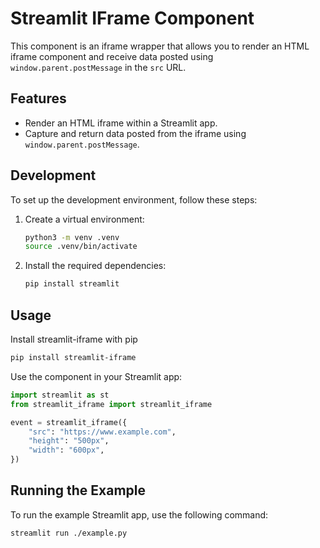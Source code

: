 # Streamlit IFrame Component

This component is an iframe wrapper that allows you to render an HTML iframe component and receive data posted using `window.parent.postMessage` in the `src` URL.

## Features

- Render an HTML iframe within a Streamlit app.
- Capture and return data posted from the iframe using `window.parent.postMessage`.

## Development

To set up the development environment, follow these steps:

1. Create a virtual environment:
    ```sh
    python3 -m venv .venv
    source .venv/bin/activate
    ```

2. Install the required dependencies:
    ```sh
    pip install streamlit
    ```

## Usage

Install streamlit-iframe with pip

```sh
pip install streamlit-iframe
```

Use the component in your Streamlit app:

```python
import streamlit as st
from streamlit_iframe import streamlit_iframe

event = streamlit_iframe({
    "src": "https://www.example.com",
    "height": "500px",
    "width": "600px",
})
```

## Running the Example

To run the example Streamlit app, use the following command:
```sh
streamlit run ./example.py
```